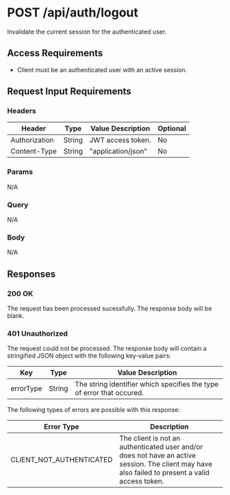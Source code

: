 # POST /api/auth/logout

Invalidate the current session for the authenticated user.

## Access Requirements

- Client must be an authenticated user with an active session.

## Request Input Requirements

### Headers

|Header|Type|Value Description|Optional|
|-|-|-|-|
|Authorization|String|JWT access token.|No|
|Content-Type|String|"application/json"|No|

### Params

N/A

### Query

N/A

### Body

N/A

## Responses

### 200 OK

The request has been processed sucessfully.  The response body will be blank.

### 401 Unauthorized

The request could not be processed.  The response body will contain a stringified JSON object with the following key-value pairs:

|Key|Type|Value Description|
|-|-|-|
|errorType|String|The string identifier which specifies the type of error that occured.|

The following types of errors are possible with this response:

|Error Type|Description|
|-|-|
|CLIENT_NOT_AUTHENTICATED|The client is not an authenticated user and/or does not have an active session.  The client may have also failed to present a valid access token.|